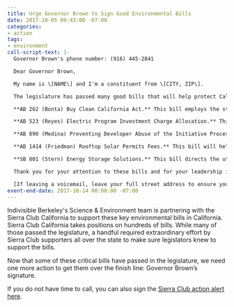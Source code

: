 ```yaml
---
title: Urge Governor Brown to Sign Good Environmental Bills
date: 2017-10-05 09:43:00 -07:00
categories:
- action
tags:
- environment
call-script-text: |-
  Governor Brown's phone number: (916) 445-2841

  Dear Governor Brown,

  My name is \[NAME\] and I'm a constituent from \[CITY, ZIP\].

  The legislature has passed many good bills that will help protect California’s environment and public health. I want to make sure you know that I would like you to sign the following bills:

  **AB 262 (Bonta) Buy Clean California Act.** This bill employs the state’s massive purchasing power to recognize manufacturers who have invested in producing less climate pollution.

  **AB 523 (Reyes) Electric Program Investment Charge Allocation.** This bill would dedicate funds for specific clean energy projects benefiting disadvantaged and low-income individuals.

  **AB 890 (Medina) Preventing Developer Abuse of the Initiative Process.** This bill limits the use of ballot initiatives on developments and prevents developers from abusing a loophole that allowed projects to bypass the California Environmental Quality Act.

  **AB 1414 (Friedman) Rooftop Solar Permits Fees.** This bill will help make solar systems more affordable and desirable to potential solar customers by continuing protections put in place against unchecked permitting fees.

  **SB 801 (Stern) Energy Storage Solutions.** This bill directs the utilities to deploy additional energy storage capacity as an emergency procurement to address near-term electric grid needs due to the limitations at the Aliso Canyon gas storage facility. That facility produced massive leaks of methane in 2015-16.

  Thank you for your attention to these bills and for your leadership in the effort to address climate disruption.

  [If leaving a voicemail, leave your full street address to ensure your call is tallied]
event-end-date: 2017-10-14 00:00:00 -07:00
---
```


Indivisible Berkeley's Science & Environment team is partnering with the Sierra Club California to support these key environmental bills in California. Sierra Club California takes positions on hundreds of bills. While many of those passed the legislature, a handful required extraordinary effort by Sierra Club supporters all over the state to make sure legislators knew to support the bills.

Now that some of these critical bills have passed in the legislature, we need one more action to get them over the finish line: Governor Brown’s signature.

If you do not have time to call, you can also sign the [Sierra Club action alert here](https://sierra.secure.force.com/actions/California?actionId=AR0089065&id=7010Z000001OkLCQA0&data=20b7972fd5aab699c2e6fad3435bdc4da8c1e8899ff1df1dc6d3d2d44e458eafea5b4848dd3d0e3d031cedfeafcc0234).